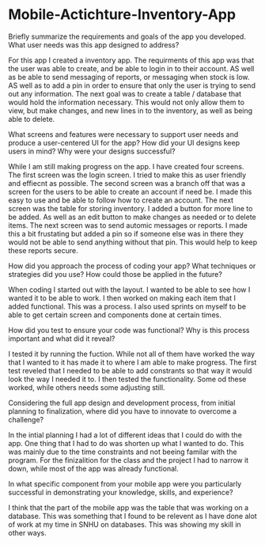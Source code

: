 # Mobile-Actichture-Inventory-App

Briefly summarize the requirements and goals of the app you developed. What user needs was this app designed to address?

For this app I created a inventory app. The requirments of this app was that the user was able to create, and be able to  login in to their account. AS well as be able to send messaging of reports, or messaging when stock is low. AS well as to add a pin in order to ensure that only the user is trying to send out any information. The next goal was to create a table / database that would hold the information necessary. This would not only allow them to view, but make changes, and new lines in to the inventory, as well as being able to delete. 

What screens and features were necessary to support user needs and produce a user-centered UI for the app? How did your UI designs keep users in mind? Why were your designs successful?

While I am still making progress on the app. I have created four screens. The first screen was the login screen. I tried to make this as user friendly and effiecnt as possible. The second screen was a branch off that was a screen for the users to be able to create an account if need be. I made this easy to use and be able to follow how to create an account. The next screen was the table for storing inventory. I added a button for more line to be added. As well as an edit button to make changes as needed or to delete items. The next screen was to send automic messages or reports. I made this a bit frustating but added a pin so if someone else was in there they would not be able to send anything without that pin. This would help to keep these reports secure. 

How did you approach the process of coding your app? What techniques or strategies did you use? How could those be applied in the future?

When coding I started out with the layout. I wanted to be able to see how I wanted it to be able to work. I then worked on making each item that I added functional. This was a process. I also used sprints on myself to be able to get certain screen and components done at certain times. 

How did you test to ensure your code was functional? Why is this process important and what did it reveal?

I tested it by running the fuction. While not all of them have worked the way that I wanted to it has made it to where I am able to make progress. The first test reveled that I needed to be able to add constrants so that way it would look the way I needed it to. I then tested the functionality. Some od these worked, while others needs some adjusting still. 

Considering the full app design and development process, from initial planning to finalization, where did you have to innovate to overcome a challenge?

In the intial planning I had a lot of different ideas that I could do with the app. One thing that I had to do was shorten up what I wanted to do. This was mainly due to the time constraints and not beeing familar with the program. For the finizalition for the class and the project I had to narrow it down, while most of the app was already functional.

In what specific component from your mobile app were you particularly successful in demonstrating your knowledge, skills, and experience?

I think that the part of the mobile app was the table that was working on a database. This was something that I found to be relevent as I have done alot of work at my time in SNHU on databases. This was showing my skill in other ways. 
